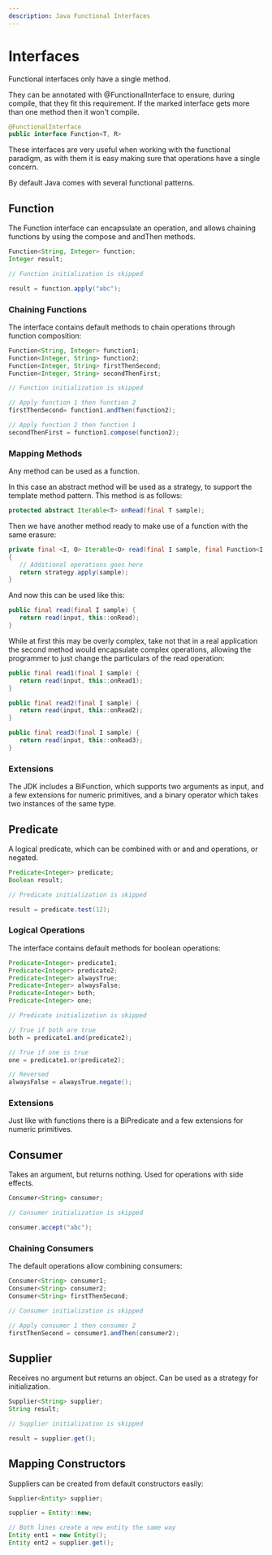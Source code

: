 ```yaml
---
description: Java Functional Interfaces
---
```


# Interfaces

Functional interfaces only have a single method.

They can be annotated with @FunctionalInterface to ensure, during compile, that they fit this requirement. If the marked interface gets more than one method then it won't compile.

```java
@FunctionalInterface
public interface Function<T, R>
```

These interfaces are very useful when working with the functional paradigm, as with them it is easy making sure that operations have a single concern.

By default Java comes with several functional patterns.

## Function

The Function interface can encapsulate an operation, and allows chaining functions by using the compose and andThen methods.

```java
Function<String, Integer> function;
Integer result;

// Function initialization is skipped

result = function.apply("abc");
```

### Chaining Functions

The interface contains default methods to chain operations through function composition:

```java
Function<String, Integer> function1;
Function<Integer, String> function2;
Function<Integer, String> firstThenSecond;
Function<Integer, String> secondThenFirst;

// Function initialization is skipped

// Apply function 1 then function 2
firstThenSecond= function1.andThen(function2);

// Apply function 2 then function 1
secondThenFirst = function1.compose(function2);
```

### Mapping Methods

Any method can be used as a function.

In this case an abstract method will be used as a strategy, to support the template method pattern. This method is as follows:

```java
protected abstract Iterable<T> onRead(final T sample);
```

Then we have another method ready to make use of a function with the same erasure:

```java
private final <I, O> Iterable<O> read(final I sample, final Function<I, O> strategy)
{
   // Additional operations goes here
   return strategy.apply(sample);
}
```

And now this can be used like this:

```java
public final read(final I sample) {
   return read(input, this::onRead);
}
```

While at first this may be overly complex, take not that in a real application the second method would encapsulate complex operations, allowing the programmer to just change the particulars of the read operation:

```java
public final read1(final I sample) {
   return read(input, this::onRead1);
}

public final read2(final I sample) {
   return read(input, this::onRead2);
}

public final read3(final I sample) {
   return read(input, this::onRead3);
}
```

### Extensions

The JDK includes a BiFunction, which supports two arguments as input, and a few extensions for numeric primitives, and a binary operator which takes two instances of the same type.

## Predicate

A logical predicate, which can be combined with or and and operations, or negated.

```java
Predicate<Integer> predicate;
Boolean result;

// Predicate initialization is skipped

result = predicate.test(12);
```

### Logical Operations

The interface contains default methods for boolean operations:

```java
Predicate<Integer> predicate1;
Predicate<Integer> predicate2;
Predicate<Integer> alwaysTrue;
Predicate<Integer> alwaysFalse;
Predicate<Integer> both;
Predicate<Integer> one;

// Predicate initialization is skipped

// True if both are true
both = predicate1.and(predicate2);

// True if one is true
one = predicate1.or(predicate2);

// Reversed
alwaysFalse = alwaysTrue.negate();
```

### Extensions

Just like with functions there is a BiPredicate and a few extensions for numeric primitives.

## Consumer

Takes an argument, but returns nothing. Used for operations with side effects.

```java
Consumer<String> consumer;

// Consumer initialization is skipped

consumer.accept("abc");
```

### Chaining Consumers

The default operations allow combining consumers:

```java
Consumer<String> consumer1;
Consumer<String> consumer2;
Consumer<String> firstThenSecond;

// Consumer initialization is skipped

// Apply consumer 1 then consumer 2
firstThenSecond = consumer1.andThen(consumer2);
```

## Supplier

Receives no argument but returns an object. Can be used as a strategy for initialization.

```java
Supplier<String> supplier;
String result;

// Supplier initialization is skipped

result = supplier.get();
```

## Mapping Constructors

Suppliers can be created from default constructors easily:

```java
Supplier<Entity> supplier;

supplier = Entity::new;

// Both lines create a new entity the same way
Entity ent1 = new Entity();
Entity ent2 = supplier.get();
```



